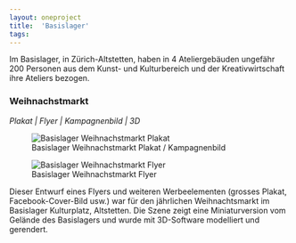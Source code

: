 ```yaml
---
layout: oneproject
title:  'Basislager'
tags:   
---
```


Im Basislager, in Zürich-Altstetten, haben in 4 Ateliergebäuden ungefähr 200 Personen aus dem Kunst- und Kulturbereich und der Kreativwirtschaft ihre Ateliers bezogen.

### Weihnachstmarkt
*Plakat | Flyer | Kampagnenbild | 3D*

<aside>
<figure>
  <img src="/assets{{ page.url }}Basislager_01.jpg"
    srcset="/assets{{ page.url }}Basislager_01_2x.jpg 2x"
    alt="Basislager Weihnachstmarkt Plakat">
  <figcaption>Basislager Weihnachstmarkt Plakat / Kampagnenbild</figcaption>
</figure>

<figure>
  <img src="/assets{{ page.url }}Basislager_02.jpg"
    srcset="/assets{{ page.url }}Basislager_02_2x.jpg 2x"
    alt="Basislager Weihnachstmarkt Flyer">
  <figcaption>Basislager Weihnachstmarkt Flyer</figcaption>
</figure>
</aside>

Dieser Entwurf eines Flyers und weiteren Werbeelementen (grosses Plakat, Facebook-Cover-Bild usw.) war für den jährlichen Weihnachtsmarkt im Basislager Kulturplatz, Altstetten. Die Szene zeigt eine Miniaturversion vom Gelände des Basislagers und wurde mit 3D-Software modelliert und gerendert.
